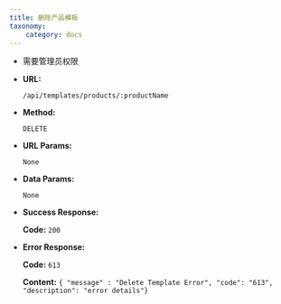 ```yaml
---
title: 删除产品模板
taxonomy:
    category: docs
---
```


- 需要管理员权限

* **URL:**

    `/api/templates/products/:productName`

* **Method:**

    `DELETE`

* **URL Params:**

    `None`

* **Data Params:**

    `None`

* **Success Response:**

	**Code:** `200`

* **Error Response:**

	**Code:** `613`
  	
  	**Content:** `{ "message" : "Delete Template Error", "code": "613", "description": "error details"}`